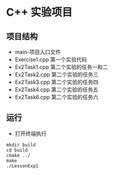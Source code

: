 # C++ 实验项目
## 项目结构
* main-项目入口文件
* Exercise1.cpp 第一个实验代码
* Ex2Task1.cpp 第二个实验的任务一和二
* Ex2Task2.cpp 第二个实验的任务三
* Ex2Task3.cpp 第二个实验的任务四
* Ex2Task4.cpp 第二个实验的任务五
* Ex2Task6.cpp 第二个实验的任务六
## 运行
* 打开终端执行 
```
mkdir build
cd build
cmake ../
make
./LessonExp1
```
